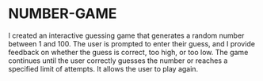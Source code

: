 # NUMBER-GAME
I created an interactive guessing game that generates a random number between 1 and 100. The user is prompted to enter their guess, and I provide feedback on whether the guess is correct, too high, or too low. The game continues until the user correctly guesses the number or reaches a specified limit of attempts. It allows the user to play again.
